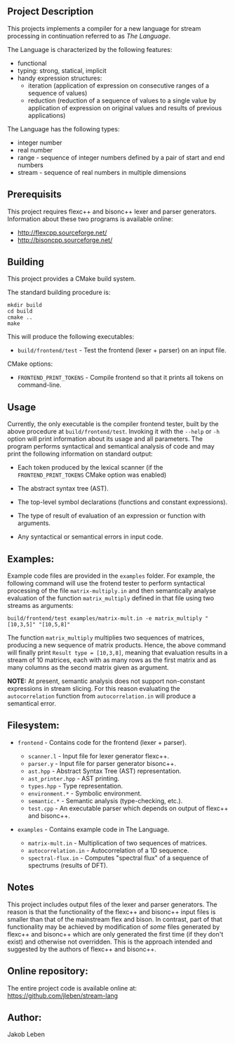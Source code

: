 ## Project Description

This projects implements a compiler for a new language for stream processing
in continuation referred to as *The Language*.

The Language is characterized by the following features:
- functional
- typing: strong, statical, implicit
- handy expression structures:
  * iteration (application of expression on consecutive ranges of a sequence of values)
  * reduction (reduction of a sequence of values to a single value by application of expression
    on original values and results of previous applications)

The Language has the following types:
- integer number
- real number
- range - sequence of integer numbers defined by a pair of start and end numbers
- stream - sequence of real numbers in multiple dimensions

## Prerequisits

This project requires flexc++ and bisonc++ lexer and parser generators.
Information about these two programs is available online:
- http://flexcpp.sourceforge.net/
- http://bisoncpp.sourceforge.net/

## Building

This project provides a CMake build system.

The standard building procedure is:
```
mkdir build
cd build
cmake ..
make
```

This will produce the following executables:
- `build/frontend/test` - Test the frontend (lexer + parser) on an input file.

CMake options:
- `FRONTEND_PRINT_TOKENS` - Compile frontend so that it prints all tokens on command-line.

## Usage

Currently, the only executable is the compiler frontend tester, built by
the above procedure at `build/frontend/test`. Invoking it with the `--help`
or `-h` option will print information about its usage and all parameters.
The program performs syntactical and semantical analysis of code and may
print the following information on standard output:

- Each token produced by the lexical scanner (if the `FRONTEND_PRINT_TOKENS`
  CMake option was enabled)

- The abstract syntax tree (AST).

- The top-level symbol declarations (functions and constant expressions).

- The type of result of evaluation of an expression or function with arguments.

- Any syntactical or semantical errors in input code.

## Examples:

Example code files are provided in the `examples` folder. For example,
the following command will use the frotend tester to perform syntactical
processing of the file `matrix-multiply.in` and then semantically analyse
evaluation of the function `matrix_multiply` defined in that file using two
streams as arguments:
```
build/frontend/test examples/matrix-mult.in -e matrix_multiply "[10,3,5]" "[10,5,8]"
```
The function `matrix_multiply` multiplies two sequences of matrices, producing
a new sequence of matrix products. Hence, the above command will finally print
`Result type = [10,3,8]`, meaning that evaluation results in a stream of 10
matrices, each with as many rows as the first matrix and as many columns as the
second matrix given as argument.

**NOTE:** At present, semantic analysis does not support non-constant
expressions in stream slicing. For this reason evaluating the `autocorrelation`
function from `autocorrelation.in` will produce a semantical error.

## Filesystem:

- `frontend` - Contains code for the frontend (lexer + parser).
  - `scanner.l` - Input file for lexer generator flexc++.
  - `parser.y` - Input file for parser generator bisonc++.
  - `ast.hpp` - Abstract Syntax Tree (AST) representation.
  - `ast_printer.hpp` - AST printing.
  - `types.hpp` - Type representation.
  - `environment.*` - Symbolic environment.
  - `semantic.*` - Semantic analysis (type-checking, etc.).
  - `test.cpp` - An executable parser which depends on output of flexc++ and bisonc++.

- `examples` - Contains example code in The Language.
  - `matrix-mult.in` - Multiplication of two sequences of matrices.
  - `autocorrelation.in` - Autocorrelation of a 1D sequence.
  - `spectral-flux.in` - Computes "spectral flux" of a sequence of spectrums (results of DFT).

## Notes

This project includes output files of the lexer and parser generators.
The reason is that the functionality of the flexc++ and bisonc++ input files
is smaller than that of the mainstream flex and bison.
In contrast, part of that functionality may be achieved by modification of
*some* files generated by flexc++ and bisonc++ which are only generated the
first time (if they don't exist) and otherwise not overridden.
This is the approach intended and suggested by the authors of flexc++ and
bisonc++.

## Online repository:

The entire project code is available online at:
https://github.com/jleben/stream-lang

## Author:

Jakob Leben
